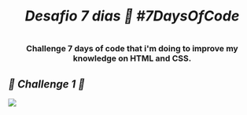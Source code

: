 <h1 align="center"><strong> <em> Desafio 7 dias 📆 #7DaysOfCode </em> </strong> <h1>

<h3 align="center">Challenge 7 days of code that i'm doing to improve my knowledge on HTML and CSS.<h3>

## <strong> <em> 📍 Challenge 1 🚀 </em> </strong>

<img src = /desafio1.gif/> 

